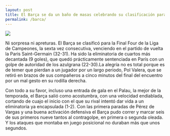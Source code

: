 ```yaml
---
layout: post
title: El Barça se da un baño de masas celebrando su clasificación para la Final Four
permalink: /barca/
---
```

![](https://phantom-marca.unidadeditorial.es/421a05ea3d96759b8914e018f00ed1b4/resize/660/f/webp/assets/multimedia/imagenes/2024/05/02/17146824601703.jpg)

Ni sorpresa ni apreturas. El Barça se clasificó para la Final Four de la Liga de Campeones, la sexta vez consecutiva, venciendo en el partido de vuelta la Paris Saint-Germain (32-31). Ha sido la eliminatoria de cuartos más decantada (9 goles), que quedó prácticamente sentenciada en París con un golpe de autoridad de los azulgrana (22-30).La alegría no es total porque es de temer que pierdan a un jugador por un largo periodo, Pol Valera, que se retiró en brazos de sus compañeros a cinco minutos del final del encuentro por un mal gesto en su rodilla derecha.

Con todo a su favor, incluso una entrada de gala en el Palau, la mejor de la temporada, el Barça salió como acostumbra, con una velocidad endiablada, cortando de cuajo el inicio con el que su rival intentó dar vida a un eliminatoria ya encapsulada (1-2). Con las primera paradas de Pérez de Vargas y una buena activación defensiva el Barça pudo correr y marcar seis de sus primeros nueve tantos al contragolpe, en primera o segunda oleada. Y los ataques que montaba en juego posicional no duraban más que unos segundos.
